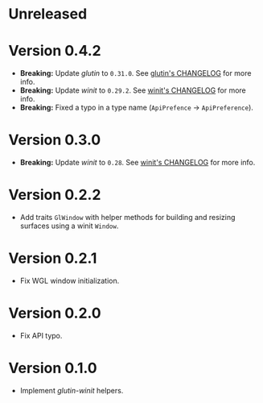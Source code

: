 # Unreleased

# Version 0.4.2

- **Breaking:** Update _glutin_ to `0.31.0`. See [glutin's CHANGELOG](https://github.com/rust-windowing/glutin/releases/tag/v0.31.0) for more info.
- **Breaking:** Update _winit_ to `0.29.2`. See [winit's CHANGELOG](https://github.com/rust-windowing/winit/releases/tag/v0.29.2) for more info.
- **Breaking:** Fixed a typo in a type name (`ApiPrefence` -> `ApiPreference`).

# Version 0.3.0

- **Breaking:** Update _winit_ to `0.28`. See [winit's CHANGELOG](https://github.com/rust-windowing/winit/releases/tag/v0.28.0) for more info.

# Version 0.2.2

- Add traits `GlWindow` with helper methods for building and resizing surfaces using a winit `Window`.

# Version 0.2.1

- Fix WGL window initialization.

# Version 0.2.0

- Fix API typo.

# Version 0.1.0

- Implement _glutin-winit_ helpers.
